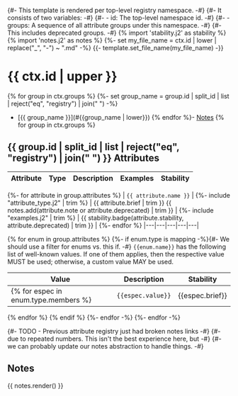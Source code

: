 {#- This template is rendered per top-level registry namespace. -#}
{#- It consists of two variables: -#}
{#- - id: The top-level namespace id. -#}
{#- - groups: A sequence of all attribute groups under this namespace. -#}
{#-           This includes deprecated groups. -#}
{% import 'stability.j2' as stability %}
{% import 'notes.j2' as notes %}
{%- set my_file_name = ctx.id | lower | replace("_", "-") ~ ".md" -%}
{{- template.set_file_name(my_file_name) -}}

<!--- Hugo front matter used to generate the website version of this page:
--->

# {{ ctx.id | upper }}

{% for group in ctx.groups %}
{%- set group_name = group.id | split_id | list | reject("eq", "registry") | join(" ") -%}
- [{{ group_name }}](#{{group_name | lower}})
{% endfor %}- [Notes](#notes)
{% for group in ctx.groups %}
## {{ group.id | split_id | list | reject("eq", "registry") | join(" ") }} Attributes

| Attribute  | Type | Description  | Examples  | Stability |
|---|---|---|---|---|
{%- for attribute in group.attributes %}
| `{{ attribute.name }}` | {%- include "attribute_type.j2" | trim %} | {{ attribute.brief | trim }} {{ notes.add(attribute.note or attribute.deprecated) | trim }} | {%- include "examples.j2" | trim %} | {{ stability.badge(attribute.stability, attribute.deprecated) | trim }} |
{%- endfor %}
|---|---|---|---|---|

{% for enum in group.attributes %}
{%- if enum.type is mapping -%}{#- We should use a filter for enums vs. this if. -#}
`{{enum.name}}` has the following list of well-known values. If one of them applies, then the respective value MUST be used; otherwise, a custom value MAY be used.

| Value  | Description | Stability |
|---|---|---|
{% for espec in enum.type.members %}| `{{espec.value}}` | {{espec.brief}} | {{ stability.badge(espec.stability) }} |
{% endfor %}
{% endif %}
{%- endfor -%}
{%- endfor -%}

{#- TODO - Previous attribute registry just had broken notes links -#}
{#- due to repeated numbers.  This isn't the best experience here, but -#}
{#- we can probably update our notes abstraction to handle things. -#}
## Notes
{{ notes.render() }}